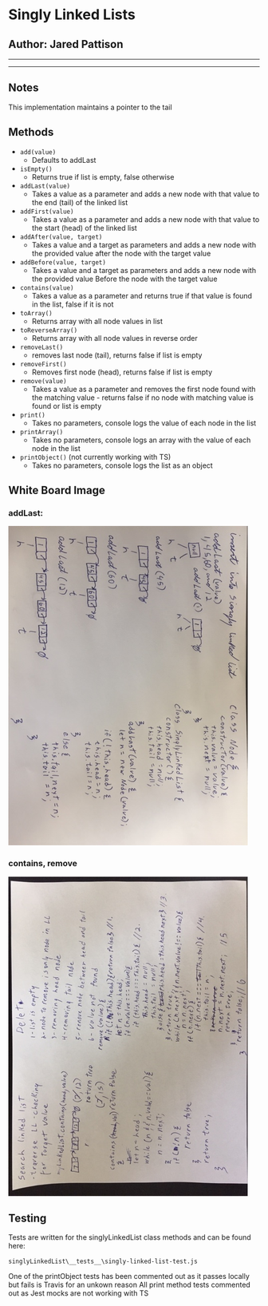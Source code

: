 Singly Linked Lists
=================================================
## Author: Jared Pattison
--- 
---
## Notes
This implementation maintains a pointer to the tail
## Methods
- `add(value)`
  - Defaults to addLast
- `isEmpty()`
  - Returns true if list is empty, false otherwise
- `addLast(value)`
  - Takes a value as a parameter and adds a new node with that value to the end (tail) of the linked list
- `addFirst(value)`
  - Takes a value as a parameter and adds a new node with that value to the start (head) of the linked list
- `addAfter(value, target)`
  - Takes a value and a target as parameters and adds a new node with the provided value after the node with the target value
- `addBefore(value, target)`
  - Takes a value and a target as parameters and adds a new node with the provided value Before the node with the target value
- `contains(value)` 
  - Takes a value as a parameter and returns true if that value is found in the list, false if it is not
- `toArray()`
  - Returns array with all node values in list
- `toReverseArray()`
  - Returns array with all node values in reverse order
- `removeLast()`
  - removes last node (tail), returns false if list is empty
- `removeFirst()`
  - Removes first node (head), returns false if list is empty
- `remove(value)`
  - Takes a value as a parameter and removes the first node found with the matching value - returns false if no node with matching value is found or list is empty
- `print()`
  - Takes no parameters, console logs the value of each node in the list
- `printArray()`
  - Takes no parameters, console logs an array with the value of each node in the list
- `printObject()` (not currently working with TS)
  - Takes no parameters, console logs the list as an object
## White Board Image
### addLast:
![addLast Image](../assets/addLast.jpg)
### contains, remove
![addLast Image](../assets/contains-remove.jpg)
## Testing
Tests are written for the singlyLinkedList class methods and can be found here:  
```
singlyLinkedList\__tests__\singly-linked-list-test.js
```
One of the printObject tests has been commented out as it passes locally but fails is Travis for an unkown reason 
All print method tests commented out as Jest mocks are not working with TS